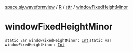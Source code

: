 [space.siy.waveformview](../../index.md) / [R](../index.md) / [attr](index.md) / [windowFixedHeightMinor](./window-fixed-height-minor.md)

# windowFixedHeightMinor

`static var windowFixedHeightMinor: `[`Int`](https://kotlinlang.org/api/latest/jvm/stdlib/kotlin/-int/index.html)
`static var windowFixedHeightMinor: `[`Int`](https://kotlinlang.org/api/latest/jvm/stdlib/kotlin/-int/index.html)